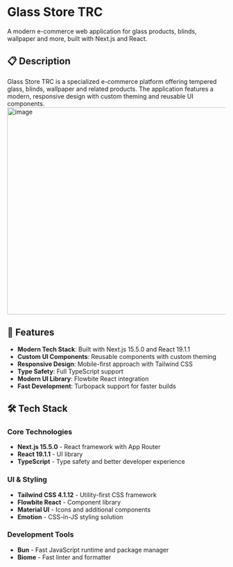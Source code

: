 # Glass Store TRC  
  
A modern e-commerce web application for glass products, blinds, wallpaper and more, built with Next.js and React.  
  
## 📋 Description  
  
Glass Store TRC is a specialized e-commerce platform offering tempered glass, blinds, wallpaper and related products. The application features a modern, responsive design with custom theming and reusable UI components.  
    <img width="813" height="478" alt="image" src="https://github.com/user-attachments/assets/2c58bf7e-c059-418b-aee3-90d9e4708096" />

## 🚀 Features  
  
- **Modern Tech Stack**: Built with Next.js 15.5.0 and React 19.1.1  
- **Custom UI Components**: Reusable components with custom theming  
- **Responsive Design**: Mobile-first approach with Tailwind CSS  
- **Type Safety**: Full TypeScript support  
- **Modern UI Library**: Flowbite React integration  
- **Fast Development**: Turbopack support for faster builds

## 🛠️ Tech Stack  
  
### Core Technologies  
- **Next.js 15.5.0** - React framework with App Router  
- **React 19.1.1** - UI library  
- **TypeScript** - Type safety and better developer experience  
  
### UI & Styling  
- **Tailwind CSS 4.1.12** - Utility-first CSS framework  
- **Flowbite React** - Component library  
- **Material UI** - Icons and additional components  
- **Emotion** - CSS-in-JS styling solution  
  
### Development Tools  
- **Bun** - Fast JavaScript runtime and package manager  
- **Biome** - Fast linter and formatter  
